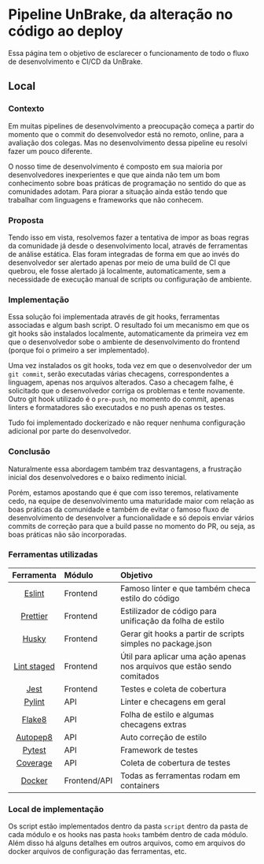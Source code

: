 # Pipeline UnBrake, da alteração no código ao deploy

Essa página tem o objetivo de esclarecer o funcionamento de todo o fluxo de desenvolvimento e CI/CD da UnBrake.

## Local

### Contexto

Em muitas pipelines de desenvolvimento a preocupação começa a partir do momento que o commit do desenvolvedor está no remoto, online, para a avaliação dos colegas.
Mas no desenvolvimento dessa pipeline eu resolvi fazer um pouco diferente.

O nosso time de desenvolvimento é composto em sua maioria por desenvolvedores inexperientes e que que ainda não tem um bom conhecimento sobre boas práticas de
programação no sentido do que as comunidades adotam. Para piorar a situação ainda estão tendo que trabalhar com linguagens e frameworks que não conhecem.

### Proposta

Tendo isso em vista, resolvemos fazer a tentativa de impor as boas regras da comunidade já desde o desenvolvimento local, através de ferramentas de análise estática.
Elas foram integradas de forma em que ao invés do desenvolvedor ser alertado apenas por meio de uma build de CI que quebrou, ele fosse alertado já localmente, automaticamente,
sem a necessidade de execução manual de scripts ou configuração de ambiente.

### Implementação

Essa solução foi implementada através de git hooks, ferramentas associadas e algum bash script. O resultado foi um mecanismo em que os git hooks são instalados localmente, automaticamente
da primeira vez em que o desenvolvedor sobe o ambiente de desenvolvimento do frontend (porque foi o primeiro a ser implementado).

Uma vez instalados os git hooks, toda vez em que o desenvolvedor der um `git commit`, serão executadas várias checagens, correspondentes a linguagem, apenas nos arquivos alterados. Caso a checagem falhe, é solicitado que o desenvolvedor corriga os problemas
e tente novamente. Outro git hook utilizado é o `pre-push`, no momento do commit, apenas linters e formatadores são executados e no push apenas os testes.

Tudo foi implementado dockerizado e não requer nenhuma configuração adicional por parte do desenvolvedor.

### Conclusão

Naturalmente essa abordagem também traz desvantagens, a frustração inicial dos desenvolvedores e o baixo redimento inicial.

Porém, estamos apostando que é que com isso teremos, relativamente cedo, na equipe de desenvolvimento uma maturidade maior com relação as boas práticas da comunidade e
também de evitar o famoso fluxo de desenvolvimento de desenvolver a funcionalidade e só depois enviar vários commits de correção para que a build passe no momento do PR, ou seja, as boas práticas não são incorporadas.

### Ferramentas utilizadas

| Ferramenta       | Módulo        | Objetivo |
|:---------------: |:------------- | :------------- |
| [Eslint](https://eslint.org/) | Frontend | Famoso linter e que também checa estilo do código |
| [Prettier](https://prettier.io/) | Frontend | Estilizador de código para unificação da folha de estilo |
| [Husky](https://github.com/typicode/husky)| Frontend | Gerar git hooks a partir de scripts simples no package.json |
| [Lint staged](https://github.com/okonet/lint-staged)| Frontend | Útil para aplicar uma ação apenas nos arquivos que estão sendo comitados |
| [Jest](https://jestjs.io/)| Frontend | Testes e coleta de cobertura |
| [Pylint](https://www.pylint.org/)| API | Linter e checagens em geral |
| [Flake8](https://flake8.pycqa.org/en/latest/)| API | Folha de estilo e algumas checagens extras |
| [Autopep8](https://pypi.org/project/autopep8/)| API | Auto correção de estilo |
| [Pytest](https://docs.pytest.org/en/latest/)| API | Framework de testes |
| [Coverage](https://coverage.readthedocs.io/en/v4.5.x/)| API | Coleta de cobertura de testes |
| [Docker](https://www.docker.com/)| Frontend/API | Todas as ferramentas rodam em containers |

### Local de implementação

Os script estão implementados dentro da pasta `script` dentro da pasta de cada módulo e os hooks nas pasta `hooks` também dentro de cada módulo. Além disso há alguns detalhes em outros arquivos, como em arquivos do docker
arquivos de configuração das ferramentas, etc.
